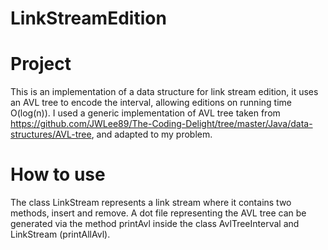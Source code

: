 # LinkStreamEdition

Project
=======
This is an implementation of a data structure for link stream edition, it uses an AVL tree to encode the interval, allowing editions on running time O(log(n)).
I used a generic implementation of AVL tree taken from https://github.com/JWLee89/The-Coding-Delight/tree/master/Java/data-structures/AVL-tree, and adapted to my problem.

How to use
==========
The class LinkStream represents a link stream where it contains two methods, insert and remove.
A dot file representing the AVL tree can be generated via the method printAvl inside the class AvlTreeInterval and LinkStream (printAllAvl).
